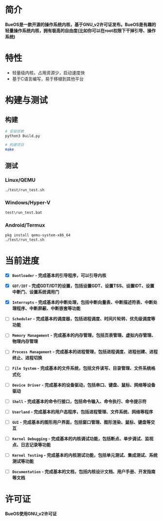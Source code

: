 # 简介

**BueOS是一款开源的操作系统内核，基于GNU_v2许可证发布。BueOS是有趣的轻量操作系统内核，拥有极高的自由度(比如你可以在root权限下干掉引导、操作系统)**

# 特性

- 轻量级内核，占用资源少，启动速度快
- 基于C语言编写，易于移植到其他平台

# 构建与测试

## 构建
```bash
# 安装依赖
python3 Build.py

# 构建项目
make
```

## 测试
### Linux/QEMU
```bash
./test/run_test.sh
```

### Windows/Hyper-V
```cmd
test\run_test.bat
```

### Android/Termux
```bash
pkg install qemu-system-x86_64
./test/run_test.sh
```

# 当前进度

- [x] **`Bootloader` - 完成基本的引导程序，可以引导内核**

- [x] **`GDT/IDT` - 完成GDT/IDT的设置，包括设置GDT、设置TSS、设置IDT、设置中断门、设置系统调用门**

- [x] **`Interrupts` - 完成基本的中断处理，包括中断向量表、中断描述符表、中断处理程序、中断屏蔽、中断嵌套等功能**

- [ ] **`Scheduler` - 完成基本的调度器，包括进程调度、时间片轮转、优先级调度等功能**

- [ ] **`Memory Management` - 完成基本的内存管理，包括页表管理、虚拟内存管理、物理内存管理**

- [ ] **`Process Management` - 完成基本的进程管理，包括进程调度、进程创建、进程终止、进程切换**

- [ ] **`File System` - 完成基本的文件系统，包括文件读写、目录管理、文件系统格式化**

- [ ] **`Device Driver` - 完成基本的设备驱动，包括串口、键盘、鼠标、网络等设备驱动**

- [ ] **`Shell` - 完成基本的命令行接口，包括命令输入、命令执行、命令提示符**

- [ ] **`Userland` - 完成基本的用户态程序，包括进程管理、文件系统、网络等程序**

- [ ] **`GUI` - 完成基本的图形用户界面，包括窗口管理、图形渲染、鼠标、键盘等交互**

- [ ] **`Kernel Debugging` - 完成基本的内核调试功能，包括断点、单步调试、监视点、日志记录等功能**

- [ ] **`Kernel Testing` - 完成基本的内核测试功能，包括单元测试、集成测试、系统测试等功能**

- [ ] **`Documentation` - 完成基本的文档，包括内核设计文档、用户手册、开发指南等文档**

# 许可证

**BueOS使用GNU_v2许可证**